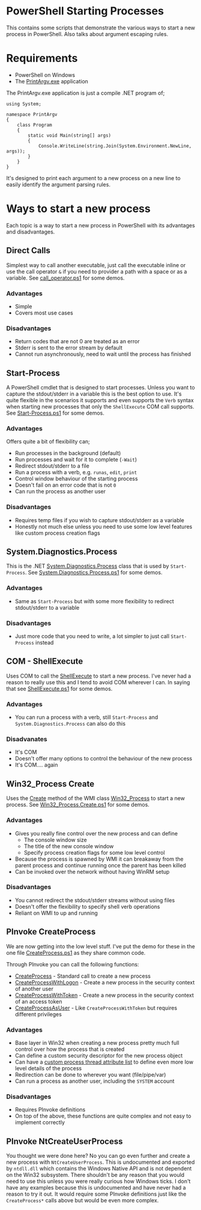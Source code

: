 # PowerShell Starting Processes

This contains some scripts that demonstrate the various ways to start a
new process in PowerShell. Also talks about argument escaping rules.

# Requirements

* PowerShell on Windows
* The [PrintArgv.exe](https://ansible-ci-files.s3.amazonaws.com/test/integration/roles/test_win_module_utils/PrintArgv.exe) application

The PrintArgv.exe application is just a compile .NET program of;

```
using System;

namespace PrintArgv
{
    class Program
    {
        static void Main(string[] args)
        {
            Console.WriteLine(string.Join(System.Environment.NewLine, args));
        }
    }
}
```

It's designed to print each argument to a new process on a new line to easily
identify the argument parsing rules.


# Ways to start a new process

Each topic is a way to start a new process in PowerShell with its advantages
and disadvantages.

## Direct Calls

Simplest way to call another executable, just call the executable inline or use
the call operator `&` if you need to provider a path with a space or as a
variable. See [call_operator.ps1](call_operator.ps1) for some demos.

### Advantages

* Simple
* Covers most use cases

### Disadvantages

* Return codes that are not 0 are treated as an error
* Stderr is sent to the error stream by default
* Cannot run asynchronously, need to wait until the process has finished


## Start-Process

A PowerShell cmdlet that is designed to start processes. Unless you want to
capture the stdout/stderr in a variable this is the best option to use. It's
quite flexible in the scenarios it supports and even supports the `Verb` syntax
when starting new processes that only the `ShellExecute` COM call supports. See
[Start-Process.ps1](Start-Process.ps1) for some demos.

### Advantages

Offers quite a bit of flexibility can;

* Run processes in the background (default)
* Run processes and wait for it to complete (`-Wait`)
* Redirect stdout/stderr to a file
* Run a process with a verb, e.g. `runas`, `edit`, `print`
* Control window behaviour of the starting process
* Doesn't fail on an error code that is not `0`
* Can run the process as another user

### Disadvantages

* Requires temp files if you wish to capture stdout/stderr as a variable
* Honestly not much else unless you need to use some low level features like custom process creation flags


## System.Diagnostics.Process

This is the .NET [System.Diagnostics.Process](https://docs.microsoft.com/en-us/dotnet/api/system.diagnostics.process?view=netframework-4.8)
class that is used by `Start-Process`. See [System.Diagnostics.Process.ps1](System.Diagnostics.Process.ps1)
for some demos.

### Advantages

* Same as `Start-Process` but with some more flexibility to redirect stdout/stderr to a variable

### Disadvantages

* Just more code that you need to write, a lot simpler to just call `Start-Process` instead

## COM - ShellExecute

Uses COM to call the [ShellExecute](https://docs.microsoft.com/en-us/windows/desktop/shell/shell-shellexecute)
to start a new process. I've never had a reason to really use this and I tend
to avoid COM wherever I can. In saying that see [ShellExecute.ps1](ShellExecute.ps1)
for some demos.

### Advantages

* You can run a process with a verb, still `Start-Process` and `System.Diagnostics.Process` can also do this

### Disadvanates

* It's COM
* Doesn't offer many options to control the behaviour of the new process
* It's COM.... again


## Win32_Process Create

Uses the [Create](https://docs.microsoft.com/en-us/windows/desktop/CIMWin32Prov/create-method-in-class-win32-process)
method of the WMI class [Win32_Process](https://docs.microsoft.com/en-us/windows/desktop/CIMWin32Prov/win32-process)
to start a new process. See [Win32_Process.Create.ps1](Win32_Process.Create.ps1)
for some demos.

### Advantages

* Gives you really fine control over the new process and can define
    * The console window size
    * The title of the new console window
    * Specify process creation flags for some low level control
* Because the process is spawned by WMI it can breakaway from the parent process and continue running once the parent has been killed
* Can be invoked over the network without having WinRM setup

### Disadvantages

* You cannot redirect the stdout/stderr streams without using files
* Doesn't offer the flexibility to specify shell verb operations
* Reliant on WMI to up and running


## PInvoke CreateProcess

We are now getting into the low level stuff. I've put the demo for these in the
one file [CreateProcess.ps1](CreateProcess.ps1) as they share common code.

Through PInvoke you can call the following functions:

* [CreateProcess](https://docs.microsoft.com/en-us/windows/desktop/api/processthreadsapi/nf-processthreadsapi-createprocessw) - Standard call to create a new process
* [CreateProcessWithLogon](https://docs.microsoft.com/en-us/windows/desktop/api/winbase/nf-winbase-createprocesswithlogonw) - Create a new process in the security context of another user
* [CreateProcessWithToken](https://docs.microsoft.com/en-us/windows/desktop/api/winbase/nf-winbase-createprocesswithtokenw) - Create a new process in the security context of an access token
* [CreateProcessAsUser](https://docs.microsoft.com/en-us/windows/desktop/api/processthreadsapi/nf-processthreadsapi-createprocessasusera) - Like `CreateProcessWithToken` but requires different privileges

### Advantages

* Base layer in Win32 when creating a new process pretty much full control over how the process that is created
* Can define a custom security descriptor for the new process object
* Can have a [custom process thread attribute list](https://docs.microsoft.com/en-us/windows/desktop/api/processthreadsapi/nf-processthreadsapi-updateprocthreadattribute) to define even more low level details of the process
* Redirection can be done to wherever you want (file/pipe/var)
* Can run a process as another user, including the `SYSTEM` account

### Disadvantages

* Requires PInvoke definitions
* On top of the above, these functions are quite complex and not easy to implement correctly


## PInvoke NtCreateUserProcess

You thought we were done here? No you can go even further and create a new
process with `NtCreateUserProcess`. This is undocumented and exported by
`ntdll.dll` which contains the Windows Native API and is not dependent on the
Win32 subsystem. There shouldn't be any reason that you would need to use this
unless you were really curious how Windows ticks. I don't have any examples
because this is undocumented and have never had a reason to try it out. It
would require some PInvoke definitions just like the `CreateProcess*` calls
above but would be even more complex.
